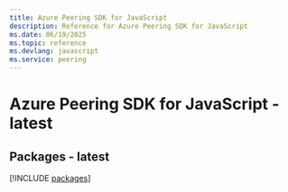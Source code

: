 ```yaml
---
title: Azure Peering SDK for JavaScript
description: Reference for Azure Peering SDK for JavaScript
ms.date: 06/19/2025
ms.topic: reference
ms.devlang: javascript
ms.service: peering
---
```

# Azure Peering SDK for JavaScript - latest
## Packages - latest
[!INCLUDE [packages](peering-index.md)]